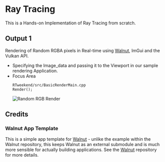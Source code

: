 # Ray Tracing
This is a Hands-on Implementation of Ray Tracing from scratch.

## Output 1
Rendering of Random RGBA pixels in Real-time using [Walnut](https://github.com/TheCherno/Walnut), ImGui and the Vulkan API.
* Specifying the Image_data and passing it to the Viewport in our sample rendering Application.
* Focus Area
    ``` 
    RTweekend/src/BasicRenderMain.cpp
    Render();
    ```
    ![Random RGB Render](assets\images\RandomRenderRGB.PNG "Random RGBA")


## Credits
### Walnut App Template

This is a simple app template for [Walnut](https://github.com/TheCherno/Walnut) - unlike the example within the Walnut repository, this keeps Walnut as an external submodule and is much more sensible for actually building applications. See the [Walnut](https://github.com/TheCherno/Walnut) repository for more details.
